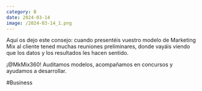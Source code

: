 ```yaml
--- 
category: B 
date: 2024-03-14 
image: /2024-03-14_1.png 
--- 
```


Aquí os dejo este consejo: cuando presentéis vuestro modelo de Marketing Mix al cliente tened muchas reuniones preliminares, donde vayáis viendo que los datos y los resultados les hacen sentido.   

¡@MkMix360! Auditamos modelos, acompañamos en concursos y ayudamos a desarrollar. 

#Business
